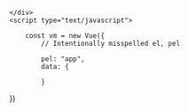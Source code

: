 <!DOCTYPE html>
<html lang="en">

<head>
    <meta charset="UTF-8">
    <meta name="viewport" content="width=device-width, initial-scale=1.0">
    <meta http-equiv="X-UA-Compatible" content="ie=edge">
    <title>Document</title>
    <script src="/vue.js"></script>
</head>

<body>
    <div id="app">

    </div>
    <script type="text/javascript">

        const vm = new Vue({
            // Intentionally misspelled el, pel

            pel: "app",
            data: {

            }
})

</script>
</body>

</html>
